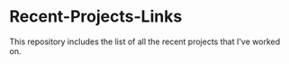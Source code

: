 # Recent-Projects-Links
This repository includes the list of all the recent projects that I've worked on. 
